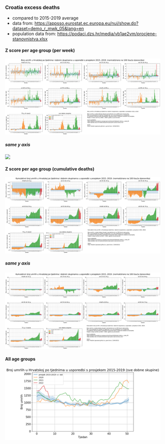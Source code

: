 ### Croatia excess deaths

* compared to 2015-2019 average
* data from: https://appsso.eurostat.ec.europa.eu/nui/show.do?dataset=demo_r_mwk_05&lang=en
* population data from: https://podaci.dzs.hr/media/vb1ae2vm/procjene-stanovnistva.xlsx



#### Z score per age group (per week)

![](img/cro_excess_all_z_score.png)

##### same y axis

![](img/cro_excess_all_z_score.png_same_y.png)



#### Z score per age group (cumulative deaths)

![](img/cro_excess_all_z_score_cumul.png)

##### same y axis

#### ![](img/cro_excess_all_z_score_cumul_same_y.png)

#### All age groups

![](img/cro_excess.png)

